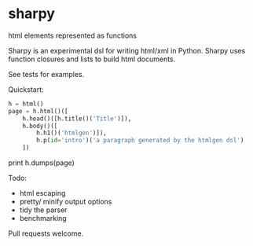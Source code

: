 sharpy
======

html elements represented as functions

Sharpy is an experimental dsl for writing html/xml in Python. Sharpy uses function closures and lists to build html documents.

See tests for examples.

Quickstart:

```python
h = html()
page = h.html()([
    h.head()([h.title()('Title')]),
    h.body()([
        h.h1()('htmlgen')]),
        h.p(id='intro')('a paragraph generated by the htmlgen dsl')
    ])
```

print h.dumps(page)

Todo:
* html escaping
* pretty/ minify output options
* tidy the parser
* benchmarking

Pull requests welcome.